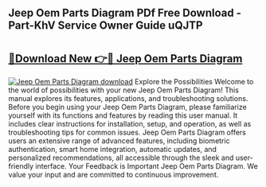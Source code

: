 ## Jeep Oem Parts Diagram PDf Free Download - Part-KhV Service Owner Guide uQJTP

# <h2><a href="http://dfskbq.blite.top/?on=Jeep+Oem+Parts+Diagram">🔗Download New 👉🔴 Jeep Oem Parts Diagram</a></h2>

[![Jeep Oem Parts Diagram download](https://i.imgur.com/lujVjoI.png)](http://dfskbq.blite.top/?on=Jeep+Oem+Parts+Diagram)
Explore the Possibilities Welcome to the world of possibilities with your new Jeep Oem Parts Diagram! This manual explores its features, applications, and troubleshooting solutions. Before you begin using your Jeep Oem Parts Diagram, please familiarize yourself with its functions and features by reading this user manual. It includes clear instructions for installation, setup, and operation, as well as troubleshooting tips for common issues. Jeep Oem Parts Diagram offers users an extensive range of advanced features, including biometric authentication, smart home integration, automatic updates, and personalized recommendations, all accessible through the sleek and user-friendly interface. Your Feedback is Important Jeep Oem Parts Diagram. We value your input and are committed to continuous improvement.
